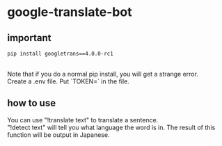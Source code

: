 # google-translate-bot

## important

`pip install googletrans==4.0.0-rc1`

<br>
Note that if you do a normal pip install, you will get a strange error.
<br>
Create a .env file.
Put `TOKEN=<your bot token>` in the file.

## how to use
You can use "!translate text" to translate a sentence.<br>
"!detect text" will tell you what language the word is in.  The result of this function will be output in Japanese.
